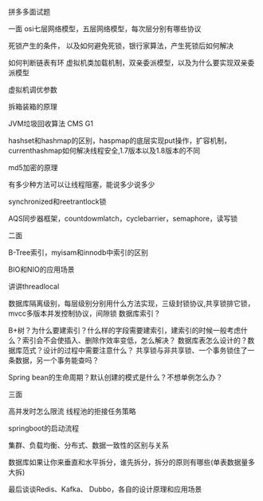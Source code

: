 拼多多面试题 

一面 osi七层网络模型，五层网络模型，每次层分别有哪些协议 

死锁产生的条件， 以及如何避免死锁，银行家算法，产生死锁后如何解决 

如何判断链表有环 虚拟机类加载机制，双亲委派模型，以及为什么要实现双亲委派模型 

虚拟机调优参数 

拆箱装箱的原理 

JVM垃圾回收算法 CMS G1 

hashset和hashmap的区别，haspmap的底层实现put操作，扩容机制，currenthashmap如何解决线程安全,1.7版本以及1.8版本的不同 

md5加密的原理 

有多少种方法可以让线程阻塞，能说多少说多少 

synchronized和reetrantlock锁 

AQS同步器框架，countdowmlatch，cyclebarrier，semaphore，读写锁  

二面

 B-Tree索引，myisam和innodb中索引的区别 

BIO和NIO的应用场景 

讲讲threadlocal 

数据库隔离级别，每层级别分别用什么方法实现，三级封锁协议,共享锁排它锁，mvcc多版本并发控制协议，间隙锁 数据库索引？

B+树？为什么要建索引？什么样的字段需要建索引，建索引的时候一般考虑什么？索引会不会使插入、删除作效率变低，怎么解决？ 数据库表怎么设计的？数据库范式？设计的过程中需要注意什么？ 共享锁与非共享锁、一个事务锁住了一条数据，另一个事务能查吗？ 

Spring bean的生命周期？默认创建的模式是什么？不想单例怎么办？  

三面 

高并发时怎么限流 线程池的拒接任务策略 

springboot的启动流程 

集群、负载均衡、分布式、数据一致性的区别与关系 

数据库如果让你来垂直和水平拆分，谁先拆分，拆分的原则有哪些(单表数据量多大拆) 

最后谈谈Redis、Kafka、 Dubbo，各自的设计原理和应用场景  